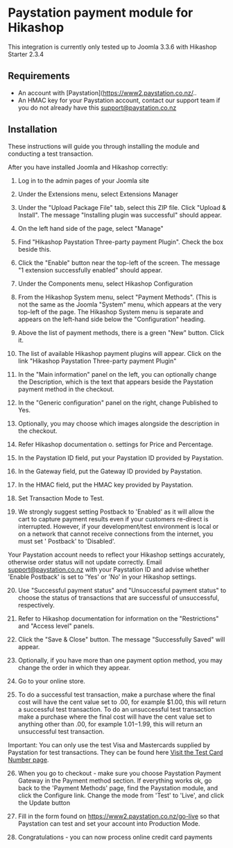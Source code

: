 ﻿# Paystation payment module for Hikashop

This integration is currently only tested up to Joomla 3.3.6 with Hikashop Starter 2.3.4

## Requirements
* An account with [Paystation](https://www2.paystation.co.nz/..
* An HMAC key for your Paystation account, contact our support team if you do not already have this <support@paystation.co.nz>

## Installation

These instructions will guide you through installing the module and conducting a test transaction.

After you have installed Joomla and Hikashop correctly:

1. Log in to the admin pages of your Joomla site

2. Under the Extensions menu, select Extensions Manager

3. Under the "Upload Package File" tab, select this ZIP file. Click "Upload & Install". The message "Installing plugin was successful" should appear.

4. On the left hand side of the page, select "Manage"

5. Find "Hikashop Paystation Three-party payment Plugin". Check the box beside this.

6. Click the "Enable" button near the top-left of the screen. The message "1 extension successfully enabled" should appear.

7. Under the Components menu, select Hikashop Configuration

8. From the Hikashop System menu, select "Payment Methods". (This is not the same as the Joomla "System" menu, which appears at the very top-left of the page. The Hikashop System menu is separate and appears on the left-hand side below the "Configuration" heading.

9. Above the list of payment methods, there is a green "New" button. Click it.

10. The list of available Hikashop payment plugins will appear. Click on the link "Hikashop Paystation Three-party payment Plugin"

11. In the "Main information" panel on the left, you can optionally change the Description, which is the text that appears beside the Paystation payment method in the checkout.

12. In the "Generic configuration" panel on the right, change Published to Yes.

13. Optionally, you may choose which images alongside the description in the checkout.

14. Refer Hikashop documentation o. settings for Price and Percentage.

15. In the Paystation ID field, put your Paystation ID provided by Paystation.

16. In the Gateway field, put the Gateway ID provided by Paystation.

17. In the HMAC field, put the HMAC key provided by Paystation.

18. Set Transaction Mode to Test.

19. We strongly suggest setting Postback to 'Enabled' as it will allow the cart to capture payment results even if your customers re-direct is interrupted. However, if your development/test environment is local or on a network that cannot receive connections from the internet, you must set ' Postback' to 'Disabled'.

Your Paystation account needs to reflect your Hikashop settings accurately, otherwise order status will not update correctly. Email support@paystation.co.nz with your Paystation ID and advise whether 'Enable Postback' is set to 'Yes' or 'No' in your Hikashop settings.

20. Use "Successful payment status" and "Unsuccessful payment status" to choose the status of transactions that are successful of unsuccessful, respectively.

21. Refer to Hikashop documentation for information on the "Restrictions" and "Access level" panels.

22. Click the "Save & Close" button. The message "Successfully Saved" will appear.

23. Optionally, if you have more than one payment option method, you may change the order in which they appear.

24. Go to your online store.

25. To do a successful test transaction, make a purchase where the final cost will have the cent value set to .00, for example $1.00, this will return a successful test transaction. To do an unsuccessful test transaction make a purchase where the final cost will have the cent value set to anything other than .00, for example $1.01-$1.99, this will return an unsuccessful test transaction. 

Important: You can only use the test Visa and Mastercards supplied by Paystation for test transactions. They can be found here [Visit the Test Card Number page](https://www2.paystation.co.nz/developers/test-cards/).

26. When you go to checkout - make sure you choose Paystation Payment Gateway in the Payment method section.  If everything works ok, go back to the 'Payment Methods' page, find the Paystation module, and click the Configure link. 
 Change the mode from 'Test' to 'Live', and click the Update button

27. Fill in the form found on https://www2.paystation.co.nz/go-live so that Paystation can test and set your account into Production Mode.

28. Congratulations - you can now process online credit card payments
